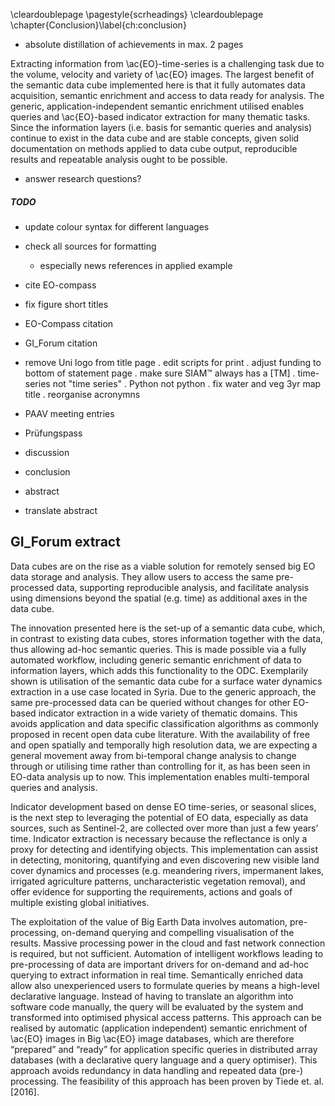 \cleardoublepage
\pagestyle{scrheadings}
\cleardoublepage
\chapter{Conclusion}\label{ch:conclusion}

- absolute distillation of achievements in max. 2 pages

Extracting information from \ac{EO}-time-series is a challenging task due to the volume, velocity and variety of \ac{EO} images. The largest benefit of the semantic data cube implemented here is that it fully automates data acquisition, semantic enrichment and access to data ready for analysis. The generic, application-independent semantic enrichment utilised enables queries and \ac{EO}-based indicator extraction for many thematic tasks. Since the information layers (i.e. basis for semantic queries and analysis) continue to exist in the data cube and are stable concepts, given solid documentation on methods applied to data cube output, reproducible results and repeatable analysis ought to be possible.

- answer research questions?


##### TODO
- update colour syntax for different languages
- check all sources for formatting
  - especially news references in applied example
- cite EO-compass

- fix figure short titles
- EO-Compass citation
- GI_Forum citation
- remove Uni logo from title page
. edit scripts for print
. adjust funding to bottom of statement page
. make sure SIAM™ always has a [TM]
. time-series not "time series"
. Python not python
. fix water and veg 3yr map title
. reorganise acronymns


- PAAV meeting entries
- Prüfungspass


- discussion
- conclusion
- abstract
- translate abstract


## GI_Forum extract

Data cubes are on the rise as a viable solution for remotely sensed big EO data storage and analysis. They allow users to access the same pre-processed data, supporting reproducible analysis, and facilitate analysis using dimensions beyond the spatial (e.g. time) as additional axes in the data cube.

The innovation presented here is the set-up of a semantic data cube, which, in contrast to existing data cubes, stores information together with the data, thus allowing ad-hoc semantic queries. This is made possible via a fully automated workflow, including generic semantic enrichment of data to information layers, which adds this functionality to the ODC. Exemplarily shown is utilisation of the semantic data cube for a surface water dynamics extraction in a use case located in Syria. Due to the generic approach, the same pre-processed data can be queried without changes for other EO-based indicator extraction in a wide variety of thematic domains. This avoids application and data specific classification algorithms as commonly proposed in recent open data cube literature. With the availability of free and open spatially and temporally high resolution data, we are expecting a general movement away from bi-temporal change analysis to change through or utilising time rather than controlling for it, as has been seen in EO-data analysis up to now. This implementation enables multi-temporal queries and analysis.

Indicator development based on dense EO time-series, or seasonal slices, is the next step to leveraging the potential of EO data, especially as data sources, such as Sentinel-2, are collected over more than just a few years’ time. Indicator extraction is necessary because the reflectance is only a proxy for detecting and identifying objects. This implementation can assist in detecting, monitoring, quantifying and even discovering new visible land cover dynamics and processes (e.g. meandering rivers, impermanent lakes, irrigated agriculture patterns, uncharacteristic vegetation removal), and offer evidence for supporting the requirements, actions and goals of multiple existing global initiatives.

The exploitation of the value of Big Earth Data involves automation, pre-processing, on-demand querying and compelling visualisation of the results. Massive processing power in the cloud and fast network connection is required, but not sufficient. Automation of intelligent workflows leading to pre-processing of data are important drivers for on-demand and ad-hoc querying to extract information in real time. Semantically enriched data allow also unexperienced users to formulate queries by means a high-level declarative language. Instead of having to translate an algorithm into software code manually, the query will be evaluated by the system and transformed into optimised physical access patterns. This approach can be realised by automatic (application independent) semantic enrichment of \ac{EO} images in Big \ac{EO} image databases, which are therefore “prepared” and “ready” for application specific queries in distributed array databases (with a declarative query language and a query optimiser). This approach avoids redundancy in data handling and repeated data (pre-) processing. The feasibility of this approach has been proven by Tiede et. al. [2016].
